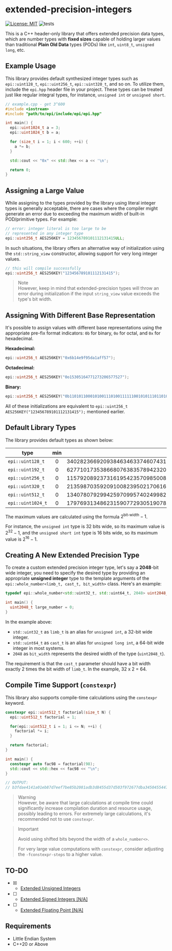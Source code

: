 # extended-precision-integers

[![License: MIT](https://img.shields.io/badge/License-MIT-green.svg)](https://opensource.org/licenses/MIT)
![tests](https://github.com/mrdcvlsc/extended-precision-integers/actions/workflows/tests.yml/badge.svg)

This is a C++ header-only library that offers extended precision data types, which are number types with **fixed sizes** capable of holding larger values than traditional **Plain Old Data** types (PODs) like `int`, `uint8_t`, `unsigned long`, etc.

## **Example Usage**

This library provides default synthesized integer types such as `epi::uint128_t`, `epi::uint256_t`, `epi::uint320_t`, and so on. To utilize them, include the `epi.hpp` header file in your project. These types can be treated just like regular integral types, for instance, `unsigned int` or `unsigned short`.

```c++
// example.cpp - get 3^600
#include <iostream>
#include "path/to/epi/include/epi/epi.hpp"

int main() {
  epi::uint1024_t a = 3;
  epi::uint1024_t b = a;

  for (size_t i = 1; i < 600; ++i) {
    a *= b;
  }

  std::cout << "0x" << std::hex << a << '\n';

  return 0;
}
```

## **Assigning a Large Value**

While assigning to the types provided by the library using literal integer types is generally acceptable, there are cases where the compiler might generate an error due to exceeding the maximum width of built-in POD/primitive types. For example:

```c++
// error: integer literal is too large to be
// represented in any integer type
epi::uint256_t AES256KEY = 123456789101112131415ULL;
```

In such situations, the library offers an alternative way of initialization using the `std::string_view` constructor, allowing support for very long integer values.

```c++
// this will compile successfully
epi::uint256_t AES256KEY("123456789101112131415");
```

> Note  
> However, keep in mind that extended-precision types will throw an error during initialization if the input `string_view` value exceeds the type's bit width.

## **Assigning With Different Base Representation**

It's possible to assign values with different base representations using the appropriate pre-fix format indicators: `0b` for binary, `0o` for octal, and `0x` for hexadecimal.

**Hexadecimal:**
```c++
epi::uint256_t AES256KEY("0x6b14e9f95da1aff57");
```

**Octadecimal:**
```c++
epi::uint256_t AES256KEY("0o15305164771273206577527");
```

**Binary:**
```c++
epi::uint256_t AES256KEY("0b1101011000101001110100111111001010111011010000110101111111101010111");
```

All of these initializations are equivalent to `epi::uint256_t AES256KEY("123456789101112131415");` mentioned earlier.

## **Default Library Types**

The library provides default types as shown below:

| type | min | max |
| --- | :---: | --- |
| `epi::uint128_t` | 0 | 340282366920938463463374607431768211455 |
| `epi::uint192_t` | 0 | 6277101735386680763835789423207666416102355444464034512895 |
| `epi::uint256_t` | 0 | 115792089237316195423570985008687907853269984665640564039457584007913129639935 |
| `epi::uint320_t` | 0 | 2135987035920910082395021706169552114602704522356652769947041607822219725780640550022962086936575 |
| `epi::uint512_t` | 0 | 13407807929942597099574024998205846127479365820592393377723561443721764030073546976801874298166903427690031858186486050853753882811946569946433649006084095 |
| `epi::uint1024_t` | 0 | 179769313486231590772930519078902473361797697894230657273430081157732675805500963132708477322407536021120113879871393357658789768814416622492847430639474124377767893424865485276302219601246094119453082952085005768838150682342462881473913110540827237163350510684586298239947245938479716304835356329624224137215 |

The maximum values are calculated using the formula $2^{\text{bit-width}} - 1$.

For instance, the `unsigned int` type is 32 bits wide, so its maximum value is $2^{32}-1$, and the `unsigned short int` type is 16 bits wide, so its maximum value is $2^{16}-1$.

## **Creating A New Extended Precision Type**

To create a custom extended precision integer type, let's say a **2048**-bit wide integer, you need to specify the desired type by providing an appropriate **unsigned integer** type to the template arguments of the `epi::whole_number<limb_t, cast_t, bit_width>` class. Here's an example:

```c++
typedef epi::whole_number<std::uint32_t, std::uint64_t, 2048> uint2048_t;

int main() {
  uint2048_t large_number = 0;
}
```

In the example above:
- `std::uint32_t` as `limb_t` is an alias for `unsigned int`, a 32-bit wide integer.
- `std::uint64_t` as `cast_t` is an alias for `unsigned long int`, a 64-bit wide integer in most systems.
- `2048` as `bit_width` represents the desired width of the type (`uint2048_t`).

The requirement is that the `cast_t` parameter should have a bit width exactly 2 times the bit width of `limb_t`. In the example, 32 x 2 = 64.

## **Compile Time Support (`constexpr`)**

This library also supports compile-time calculations using the `constexpr` keyword.

```c++
constexpr epi::uint512_t factorial(size_t N) {
  epi::uint512_t factorial = 1;

  for(epi::uint512_t i = 1; i <= N; ++i) {
    factorial *= i;
  }

  return factorial;
}

int main() {
  constexpr auto fac98 = factorial(98);
  std::cout << std::hex << fac98 << "\n";
}

// OUTPUT:
// b3fdae4141a01eb87d7eef7be85b2081adb3d8455d37d503f972677dba3450455447b6f366c6e85568b196e3bb65397be2e31f13800000000000000000000000
```

> Warning  
> However, be aware that large calculations at compile time could significantly increase compilation duration and resource usage, possibly leading to errors. For extremely large calculations, it's recommended not to use `constexpr`.

> Important  
>
> Avoid using shifted bits beyond the width of a `whole_number<>`.
>
> For very large value computations with `constexpr`, consider adjusting the `-fconstexpr-steps` to a higher value.

## **TO-DO**

- [X] - [Extended Unsigned Integers](TODO/extended-unsigned-integers.md)
- [ ] - [Extended Signed Integers [N/A]](TODO/extended-signed-integers.md)
- [ ] - [Extended Floating Point [N/A]](TODO/extended-floating-point.md)

## **Requirements**
- Little Endian System
- C++20 or Above
